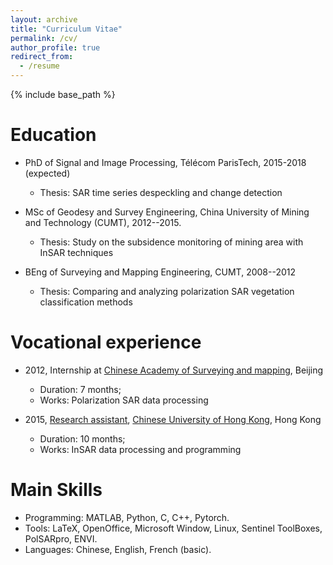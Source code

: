 ```yaml
---
layout: archive
title: "Curriculum Vitae"
permalink: /cv/
author_profile: true
redirect_from:
  - /resume
---
```


{% include base_path %}

Education
======
* PhD of Signal and Image Processing, Télécom ParisTech, 2015-2018 (expected)
    * Thesis: SAR time series despeckling and change detection
    
* MSc of Geodesy and Survey Engineering, China University of Mining and Technology (CUMT), 2012--2015.
    * Thesis: Study on the subsidence monitoring of mining area with InSAR techniques
    
* BEng of Surveying and Mapping Engineering, CUMT, 2008--2012
    * Thesis: Comparing and analyzing polarization SAR vegetation classification methods



Vocational experience
======
* 2012, Internship at [Chinese Academy of Surveying and mapping](http://english.casm.ac.cn/), Beijing
    * Duration: 7 months;
    * Works: Polarization SAR data processing

* 2015, [Research assistant](http://aims.cuhk.edu.hk/converis/portal/Person/6134545?auxfun=&lang=en_GB), [Chinese University of Hong Kong](http://www.cuhk.edu.hk/english/index.html), Hong Kong
    * Duration: 10 months;
    * Works: InSAR data processing and programming


  
Main Skills
======
* Programming: MATLAB, Python, C, C++, Pytorch.
* Tools: LaTeX, OpenOffice, Microsoft Window, Linux, Sentinel ToolBoxes, PolSARpro, ENVI.
* Languages: Chinese, English, French (basic).


<!---
Publications
======
  <ul>{% for post in site.publications %}
    {% include archive-single-cv.html %}
  {% endfor %}</ul>
  
Talks
======
  <ul>{% for post in site.talks %}
    {% include archive-single-talk-cv.html %}
  {% endfor %}</ul>
  
Teaching
======
  <ul>{% for post in site.teaching %}
    {% include archive-single-cv.html %}
  {% endfor %}</ul>
  
Service and leadership
======
* Currently signed in to 43 different slack teams
-->
